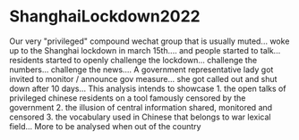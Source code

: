 # ShanghaiLockdown2022
Our very "privileged" compound wechat group that is usually muted... woke up to the Shanghai lockdown in march 15th.... and people started to talk... residents started to openly challenge the lockdown... challenge the numbers... challenge the news.... A government representative lady got invited to monitor / announce gov measure... she got called out and shut down after 10 days... This analysis intends to showcase  1. the open talks of privileged chinese residents on a tool famously censored by the government  2. the illusion of central information shared, monitored and censored  3. the vocabulary used in Chinese that belongs to war lexical field... More to be analysed when out of the country
